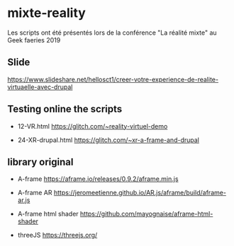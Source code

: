 # mixte-reality

Les scripts ont été présentés lors de la conférence "La réalité mixte" au Geek faeries 2019

## Slide
 https://www.slideshare.net/hellosct1/creer-votre-experience-de-realite-virtuaelle-avec-drupal


## Testing online the scripts

* 12-VR.html
https://glitch.com/~reality-virtuel-demo

* 24-XR-drupal.html
https://glitch.com/~xr-a-frame-and-drupal


## library original

* A-frame
https://aframe.io/releases/0.9.2/aframe.min.js

* A-frame AR
https://jeromeetienne.github.io/AR.js/aframe/build/aframe-ar.js

* A-frame html shader
https://github.com/mayognaise/aframe-html-shader

* threeJS
https://threejs.org/
